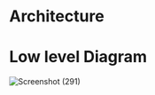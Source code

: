 # Architecture
# Low level Diagram
![Screenshot (291)](https://user-images.githubusercontent.com/89648059/132456708-8bb33083-7b88-408f-a475-97fb3500cb03.png)


